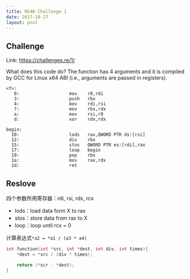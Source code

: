 ```yaml
---
title: RE4B Challenge 1
date: 2017-10-17
layout: post
---
```


## Challenge

Link: <https://challenges.re/1/>

What does this code do? The function has 4 arguments and it is compiled by GCC for Linux x64 ABI (i.e., arguments are passed in registers).

```
<f>:
   0:                   mov    r8,rdi
   3:                   push   rbx
   4:                   mov    rdi,rsi
   7:                   mov    rbx,rdx
   a:                   mov    rsi,r8
   d:                   xor    rdx,rdx

begin:
  10:                   lods   rax,QWORD PTR ds:[rsi]
  12:                   div    rbx
  15:                   stos   QWORD PTR es:[rdi],rax
  17:                   loop   begin
  19:                   pop    rbx
  1a:                   mov    rax,rdx
  1d:                   ret
```

## Reslove

四个参数所用寄存器：rdi, rsi, rdx, rcx

* lods：load data form X to rax
* stos：store data from rax to X
* loop：loop until rcx = 0

计算表达式`*a2 = *a1 / (a3 * a4)`

``` c
int function(int *src, int *dest, int div, int times){
    *dest = *src / (div * times);

    return (*scr - *dest);
}
```


